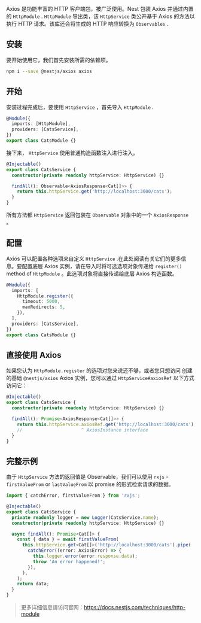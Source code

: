 Axios 是功能丰富的 HTTP 客户端包，被广泛使用。Nest 包装 Axios 并通过内置的 `HttpModule` . `HttpModule` 导出类，该 `HttpService` 类公开基于 Axios 的方法以执行 HTTP 请求。该库还会将生成的 HTTP 响应转换为 `Observables` .



## 安装

要开始使用它，我们首先安装所需的依赖项。

```bash
npm i --save @nestjs/axios axios
```



##  开始

安装过程完成后，要使用 `HttpService` ，首先导入 `HttpModule` .

```typescript
@Module({
  imports: [HttpModule],
  providers: [CatsService],
})
export class CatsModule {}
```

接下来， `HttpService` 使用普通构造函数注入进行注入。

```typescript
@Injectable()
export class CatsService {
  constructor(private readonly httpService: HttpService) {}

  findAll(): Observable<AxiosResponse<Cat[]>> {
    return this.httpService.get('http://localhost:3000/cats');
  }
}
```

所有方法都 `HttpService` 返回包装在 `Observable` 对象中的一个 `AxiosResponse` 。



## 配置

Axios 可以配置各种选项来自定义 `HttpService` .在此处阅读有关它们的更多信息。要配置底层 Axios 实例，请在导入时将可选选项对象传递给 `register()` method of `HttpModule` 。此选项对象将直接传递给底层 Axios 构造函数。

```typescript
@Module({
  imports: [
    HttpModule.register({
      timeout: 5000,
      maxRedirects: 5,
    }),
  ],
  providers: [CatsService],
})
export class CatsModule {}
```



## 直接使用 Axios

如果您认为 `HttpModule.register` 的选项对您来说还不够，或者您只想访问 创建的基础 `@nestjs/axios` Axios 实例，您可以通过 `HttpService#axiosRef` 以下方式访问它：

```typescript
@Injectable()
export class CatsService {
  constructor(private readonly httpService: HttpService) {}

  findAll(): Promise<AxiosResponse<Cat[]>> {
    return this.httpService.axiosRef.get('http://localhost:3000/cats');
    //                      ^ AxiosInstance interface
  }
}
```



## 完整示例

由于 `HttpService` 方法的返回值是 Observable，我们可以使用 `rxjs` - `firstValueFrom` or `lastValueFrom` 以 promise 的形式检索请求的数据。

```typescript
import { catchError, firstValueFrom } from 'rxjs';

@Injectable()
export class CatsService {
  private readonly logger = new Logger(CatsService.name);
  constructor(private readonly httpService: HttpService) {}

  async findAll(): Promise<Cat[]> {
    const { data } = await firstValueFrom(
      this.httpService.get<Cat[]>('http://localhost:3000/cats').pipe(
        catchError((error: AxiosError) => {
          this.logger.error(error.response.data);
          throw 'An error happened!';
        }),
      ),
    );
    return data;
  }
}
```



> 更多详细信息请访问官网：https://docs.nestjs.com/techniques/http-module